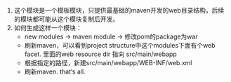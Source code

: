 1. 这个模块是一个模板模块，只提供最基础的maven开发的web目录结构，后续的模块都可能从这个模块复制后开发。
2. 如何生成这样一个模块：
    - new modules -> maven module -> 修改pom的package为war
    - 刷新maven，可以看到project structure中这个modules下面有个web facet. 里面的web resource dir 指向 src/main/webapp
    - 根据指定的路径，新建src/main/webapp/WEB-INF/web.xml
    - 刷新maven. that‘s all.

